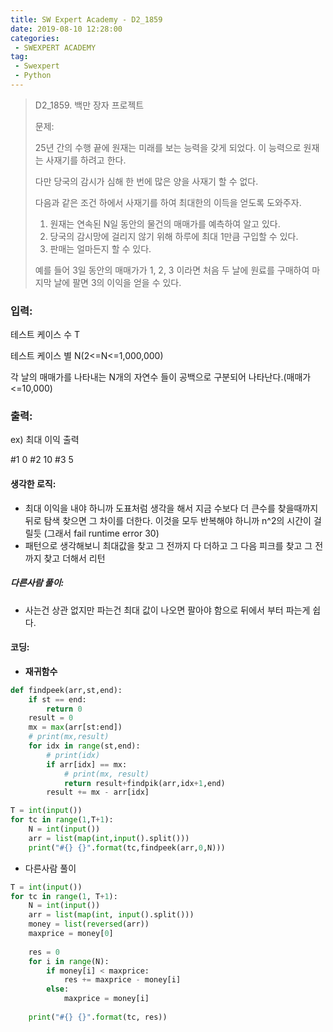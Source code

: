 ```yaml
---
title: SW Expert Academy - D2_1859
date: 2019-08-10 12:28:00
categories:
 - SWEXPERT ACADEMY
tag:
 - Swexpert
 - Python
---
```


> D2_1859. 백만 장자 프로젝트
>
> 문제:
>
> 25년 간의 수행 끝에 원재는 미래를 보는 능력을 갖게 되었다. 이 능력으로 원재는 사재기를 하려고 한다.
>
> 다만 당국의 감시가 심해 한 번에 많은 양을 사재기 할 수 없다.
>
> 다음과 같은 조건 하에서 사재기를 하여 최대한의 이득을 얻도록 도와주자.
>
> 1. 원재는 연속된 N일 동안의 물건의 매매가를 예측하여 알고 있다.
> 2. 당국의 감시망에 걸리지 않기 위해 하루에 최대 1만큼 구입할 수 있다.
> 3. 판매는 얼마든지 할 수 있다.
>
> 예를 들어 3일 동안의 매매가가 1, 2, 3 이라면 처음 두 날에 원료를 구매하여 마지막 날에 팔면 3의 이익을 얻을 수 있다.  

### 입력:

테스트 케이스 수 T

테스트 케이스 별 N(2<=N<=1,000,000)

각 날의 매매가를 나타내는 N개의 자연수 들이 공백으로 구분되어 나타난다.(매매가<=10,000)



### 출력:

ex) 최대 이익 출력

#1 0
#2 10
#3 5

#### 생각한 로직:

- 최대 이익을 내야 하니까 도표처럼 생각을 해서 지금 수보다 더 큰수를 찾을때까지 뒤로 탐색 찾으면 그 차이를 더한다. 이것을 모두 반복해야 하니까 n^2의 시간이 걸릴듯  (그래서 fail runtime error 30)
- 패턴으로 생각해보니 최대값을 찾고 그 전까지 다 더하고 그 다음 피크를 찾고 그 전까지 찾고 더해서 리턴



##### 다른사람 풀이:

- 사는건 상관 없지만 파는건 최대 값이 나오면 팔아야 함으로 뒤에서 부터 파는게 쉽다.



#### 코딩:

- **재귀함수**

```python
def findpeek(arr,st,end):
    if st == end:
        return 0
    result = 0
    mx = max(arr[st:end])
    # print(mx,result)
    for idx in range(st,end):
        # print(idx)
        if arr[idx] == mx:
            # print(mx, result)
            return result+findpik(arr,idx+1,end)
        result += mx - arr[idx]

T = int(input())
for tc in range(1,T+1):
    N = int(input())
    arr = list(map(int,input().split()))
    print("#{} {}".format(tc,findpeek(arr,0,N)))
```



- 다른사람 풀이

```python
T = int(input())
for tc in range(1, T+1):
    N = int(input())
    arr = list(map(int, input().split()))
    money = list(reversed(arr))
    maxprice = money[0]
 
    res = 0
    for i in range(N):
        if money[i] < maxprice:
            res += maxprice - money[i]
        else:
            maxprice = money[i]
 
    print("#{} {}".format(tc, res))
```



[출처]: https://www.swexpertacademy.com/